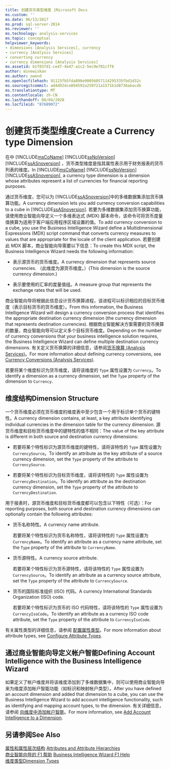 ```yaml
---
title: 创建货币类型维度 |Microsoft Docs
ms.custom: ''
ms.date: 06/13/2017
ms.prod: sql-server-2014
ms.reviewer: ''
ms.technology: analysis-services
ms.topic: conceptual
helpviewer_keywords:
- dimensions [Analysis Services], currency
- currency [Analysis Services]
- converting currency
- currency dimensions [Analysis Services]
ms.assetid: b1f037d1-ce47-4e47-a1c2-5ec9e781cff6
author: minewiskan
ms.author: owend
ms.openlocfilehash: 91123fb5fda898e90056057114295335fbd1d32c
ms.sourcegitcommit: ad4d92dce894592a259721a1571b1d8736abacdb
ms.translationtype: MT
ms.contentlocale: zh-CN
ms.lasthandoff: 08/04/2020
ms.locfileid: "87689072"
---
```

# <a name="create-a-currency-type-dimension"></a><span data-ttu-id="1bca4-102">创建货币类型维度</span><span class="sxs-lookup"><span data-stu-id="1bca4-102">Create a Currency type Dimension</span></span>
  <span data-ttu-id="1bca4-103">在中 [!INCLUDE[msCoName](../../includes/msconame-md.md)] [!INCLUDE[ssNoVersion](../../includes/ssnoversion-md.md)] [!INCLUDE[ssASnoversion](../../includes/ssasnoversion-md.md)] ，货币类型维度是指其属性表示用于财务报表的货币列表的维度。</span><span class="sxs-lookup"><span data-stu-id="1bca4-103">In [!INCLUDE[msCoName](../../includes/msconame-md.md)] [!INCLUDE[ssNoVersion](../../includes/ssnoversion-md.md)] [!INCLUDE[ssASnoversion](../../includes/ssasnoversion-md.md)], a currency type dimension is a dimension whose attributes represent a list of currencies for financial reporting purposes.</span></span>  
  
 <span data-ttu-id="1bca4-104">通过货币维度，您可以为 [!INCLUDE[ssASnoversion](../../includes/ssasnoversion-md.md)]中的多维数据集添加货币换算功能。</span><span class="sxs-lookup"><span data-stu-id="1bca4-104">A currency dimension lets you add currency conversion capabilities to a cube in [!INCLUDE[ssASnoversion](../../includes/ssasnoversion-md.md)].</span></span> <span data-ttu-id="1bca4-105">若要为多维数据集添加货币换算功能，请使用商业智能向导定义一个多维表达式 (MDX) 脚本命令，该命令可将货币度量值换算为适用于客户端应用程序区域设置的值。</span><span class="sxs-lookup"><span data-stu-id="1bca4-105">To add currency conversion to a cube, you use the Business Intelligence Wizard define a Multidimensional Expressions (MDX) script command that converts currency measures to values that are appropriate for the locale of the client application.</span></span> <span data-ttu-id="1bca4-106">若要创建此 MDX 脚本，商业智能向导需要以下信息：</span><span class="sxs-lookup"><span data-stu-id="1bca4-106">To create this MDX script, the Business Intelligence Wizard needs the following information:</span></span>  
  
-   <span data-ttu-id="1bca4-107">表示源货币的货币维度。</span><span class="sxs-lookup"><span data-stu-id="1bca4-107">A currency dimension that represents source currencies.</span></span> <span data-ttu-id="1bca4-108">（此维度为源货币维度。）</span><span class="sxs-lookup"><span data-stu-id="1bca4-108">(This dimension is the source currency dimension.)</span></span>  
  
-   <span data-ttu-id="1bca4-109">表示要使用的汇率的度量值组。</span><span class="sxs-lookup"><span data-stu-id="1bca4-109">A measure group that represents the exchange rates that will be used.</span></span>  
  
 <span data-ttu-id="1bca4-110">商业智能向导将根据此信息设计货币换算进程，该进程可以标识相应的目标货币维度（表示目标货币的货币维度）。</span><span class="sxs-lookup"><span data-stu-id="1bca4-110">From this information, the Business Intelligence Wizard will design a currency conversion process that identifies the appropriate destination currency dimension (the currency dimension that represents destination currencies).</span></span> <span data-ttu-id="1bca4-111">根据商业智能解决方案需要的货币换算的数量，商业智能向导可以定义多个目标货币维度。</span><span class="sxs-lookup"><span data-stu-id="1bca4-111">Depending on the number of currency conversions that your business intelligence solution requires, the Business Intelligence Wizard can define multiple destination currency dimensions.</span></span> <span data-ttu-id="1bca4-112">有关定义货币换算的详细信息，请参阅[货币换算 (Analysis Services)](../currency-conversions-analysis-services.md)。</span><span class="sxs-lookup"><span data-stu-id="1bca4-112">For more information about defining currency conversions, see [Currency Conversions &#40;Analysis Services&#41;](../currency-conversions-analysis-services.md).</span></span>  
  
 <span data-ttu-id="1bca4-113">若要将某个维度标识为货币维度，请将该维度的 `Type` 属性设置为 `Currency`。</span><span class="sxs-lookup"><span data-stu-id="1bca4-113">To identify a dimension as a currency dimension, set the `Type` property of the dimension to `Currency`.</span></span>  
  
## <a name="dimension-structure"></a><span data-ttu-id="1bca4-114">维度结构</span><span class="sxs-lookup"><span data-stu-id="1bca4-114">Dimension Structure</span></span>  
 <span data-ttu-id="1bca4-115">一个货币维度必须在货币维度的维度表中至少包含一个用于标识单个货币的键特性。</span><span class="sxs-lookup"><span data-stu-id="1bca4-115">A currency dimension contains, at least, a key attribute identifying individual currencies in the dimension table for the currency dimension.</span></span> <span data-ttu-id="1bca4-116">源货币维度和目标货币维度中的键特性的值不相同：</span><span class="sxs-lookup"><span data-stu-id="1bca4-116">The value of the key attribute is different in both source and destination currency dimensions:</span></span>  
  
-   <span data-ttu-id="1bca4-117">若要将某个特性标识为源货币维度的键特性，请将该特性的 `Type` 属性设置为 `CurrencySource`。</span><span class="sxs-lookup"><span data-stu-id="1bca4-117">To identify an attribute as the key attribute of a source currency dimension, set the `Type` property of the attribute to `CurrencySource`.</span></span>  
  
-   <span data-ttu-id="1bca4-118">若要将某个特性标识为目标货币维度，请将该特性的 `Type` 属性设置为 `CurrencyDestination`。</span><span class="sxs-lookup"><span data-stu-id="1bca4-118">To identify an attribute as the destination currency dimension, set the `Type` property of the attribute to `CurrencyDestination`.</span></span>  
  
 <span data-ttu-id="1bca4-119">用于报表时，源货币维度和目标货币维度都可以包含以下特性（可选）：</span><span class="sxs-lookup"><span data-stu-id="1bca4-119">For reporting purposes, both source and destination currency dimensions can optionally contain the following attributes:</span></span>  
  
-   <span data-ttu-id="1bca4-120">货币名称特性。</span><span class="sxs-lookup"><span data-stu-id="1bca4-120">A currency name attribute.</span></span>  
  
     <span data-ttu-id="1bca4-121">若要将某个特性标识为货币名称特性，请将该特性的 `Type` 属性设置为 `CurrencyName`。</span><span class="sxs-lookup"><span data-stu-id="1bca4-121">To identify an attribute as a currency name attribute, set the `Type` property of the attribute to `CurrencyName`.</span></span>  
  
-   <span data-ttu-id="1bca4-122">货币源特性。</span><span class="sxs-lookup"><span data-stu-id="1bca4-122">A currency source attribute.</span></span>  
  
     <span data-ttu-id="1bca4-123">若要将某个特性标识为货币源特性，请将该特性的 `Type` 属性设置为 `CurrencySource`。</span><span class="sxs-lookup"><span data-stu-id="1bca4-123">To identify an attribute as a currency source attribute, set the `Type` property of the attribute to `CurrencySource`.</span></span>  
  
-   <span data-ttu-id="1bca4-124">货币的国际标准组织 (ISO) 代码。</span><span class="sxs-lookup"><span data-stu-id="1bca4-124">A currency International Standards Organization (ISO) code.</span></span>  
  
     <span data-ttu-id="1bca4-125">若要将某个特性标识为货币的 ISO 代码特性，请将该特性的 `Type` 属性设置为 `CurrencyIsoCode`。</span><span class="sxs-lookup"><span data-stu-id="1bca4-125">To identify an attribute as a currency ISO code attribute, set the `Type` property of the attribute to `CurrencyIsoCode`.</span></span>  
  
 <span data-ttu-id="1bca4-126">有关属性类型的详细信息，请参阅 [配置属性类型](attribute-properties-configure-attribute-types.md)。</span><span class="sxs-lookup"><span data-stu-id="1bca4-126">For more information about attribute types, see [Configure Attribute Types](attribute-properties-configure-attribute-types.md).</span></span>  
  
## <a name="defining-account-intelligence-with-the-business-intelligence-wizard"></a><span data-ttu-id="1bca4-127">通过商业智能向导定义帐户智能</span><span class="sxs-lookup"><span data-stu-id="1bca4-127">Defining Account Intelligence with the Business Intelligence Wizard</span></span>  
 <span data-ttu-id="1bca4-128">如果定义了帐户维度并将该维度添加到了多维数据集中，则可以使用商业智能向导来为维度添加帐户智能功能（如标识和映射帐户类型）。</span><span class="sxs-lookup"><span data-stu-id="1bca4-128">After you have defined an account dimension and added that dimension to a cube, you can use the Business Intelligence Wizard to add account intelligence functionality, such as identifying and mapping account types, to the dimension.</span></span> <span data-ttu-id="1bca4-129">有关详细信息，请参阅 [向维度中添加帐户智能](bi-wizard-add-account-intelligence-to-a-dimension.md)。</span><span class="sxs-lookup"><span data-stu-id="1bca4-129">For more information, see [Add Account Intelligence to a Dimension](bi-wizard-add-account-intelligence-to-a-dimension.md).</span></span>  
  
## <a name="see-also"></a><span data-ttu-id="1bca4-130">另请参阅</span><span class="sxs-lookup"><span data-stu-id="1bca4-130">See Also</span></span>  
 <span data-ttu-id="1bca4-131">[属性和属性层次结构](../multidimensional-models-olap-logical-dimension-objects/attributes-and-attribute-hierarchies.md) </span><span class="sxs-lookup"><span data-stu-id="1bca4-131">[Attributes and Attribute Hierarchies](../multidimensional-models-olap-logical-dimension-objects/attributes-and-attribute-hierarchies.md) </span></span>  
 <span data-ttu-id="1bca4-132">[商业智能向导的 F1 帮助](../business-intelligence-wizard-f1-help.md) </span><span class="sxs-lookup"><span data-stu-id="1bca4-132">[Business Intelligence Wizard F1 Help](../business-intelligence-wizard-f1-help.md) </span></span>  
 [<span data-ttu-id="1bca4-133">维度类型</span><span class="sxs-lookup"><span data-stu-id="1bca4-133">Dimension Types</span></span>](../multidimensional-models-olap-logical-dimension-objects/database-dimension-properties-types.md)  
  
  
